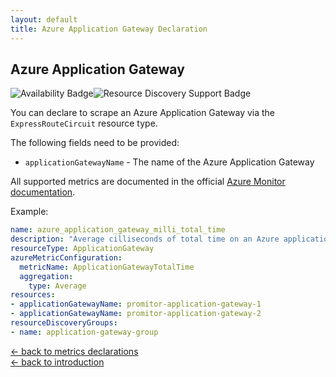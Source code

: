 ```yaml
---
layout: default
title: Azure Application Gateway Declaration
---
```


## Azure Application Gateway

![Availability Badge](https://img.shields.io/badge/Available%20Starting-v2.0-green.svg)![Resource Discovery Support Badge](https://img.shields.io/badge/Support%20for%20Resource%20Discovery-Yes-green.svg)

You can declare to scrape an Azure Application Gateway via the `ExpressRouteCircuit` resource
type.

The following fields need to be provided:

- `applicationGatewayName` - The name of the Azure Application Gateway

All supported metrics are documented in the official [Azure Monitor documentation](https://docs.microsoft.com/en-us/azure/azure-monitor/platform/metrics-supported#microsoftnetworkapplicationgateways).

Example:

```yaml
name: azure_application_gateway_milli_total_time
description: "Average cilliseconds of total time on an Azure application gateway"
resourceType: ApplicationGateway
azureMetricConfiguration:
  metricName: ApplicationGatewayTotalTime
  aggregation:
    type: Average
resources:
- applicationGatewayName: promitor-application-gateway-1
- applicationGatewayName: promitor-application-gateway-2
resourceDiscoveryGroups:
- name: application-gateway-group
```

<!-- markdownlint-disable MD033 -->
[&larr; back to metrics declarations](/configuration/v2.x/metrics)<br />
[&larr; back to introduction](/)
<!-- markdownlint-enable -->
